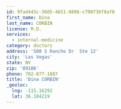 ```yaml
---
id: 9fad443c-3605-4651-8806-c700736f8af0
first_name: Dina
last_name: CORBIN
license: M.D.
services:
  - internal-medicine
category: doctors
address: '500 S Rancho Dr  Ste 12'
city: 'Las Vegas'
state: NV
zip: '89106'
phone: 702-877-1887
title: 'Dina CORBIN'
_geoloc:
  lng: -115.16292
  lat: 36.184219
---
```

